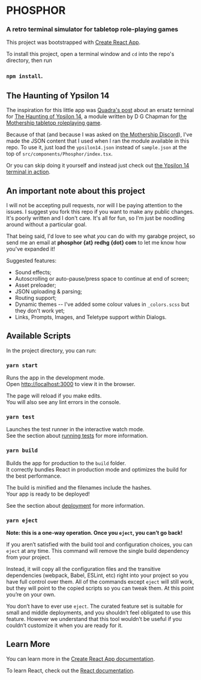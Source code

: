 # PHOSPHOR
### A retro terminal simulator for tabletop role-playing games

This project was bootstrapped with [Create React App](https://github.com/facebook/create-react-app).

To install this project, open a terminal window and `cd` into the repo's directory, then run
### `npm install`.

## The Haunting of Ypsilon 14
The inspiration for this little app was [Quadra's post](https://www.traaa.sh/the-ypsilon-14-terminal) about an ersatz terminal for [The Haunting of Ypsilon 14](https://www.mothershiprpg.com/pamphlet-adventures/#The_Haunting_Of_Ypsilon_14), a module written by D G Chapman for [the Mothership tabletop roleplaying game](https://www.mothershiprpg.com/).

Because of that (and because I was asked on [the Mothership Discord](https://discord.gg/uuvxG29)), I've made the JSON content that I used when I ran the module available in this repo. To use it, just load the `ypsilon14.json` instead of `sample.json` at the top of `src/components/Phosphor/index.tsx`.

Or you can skip doing it yourself and instead just check out [the Ypsilon 14 terminal in action](https://redhg.com/ypsilon14/).

## An important note about this project

 I will not be accepting pull requests, nor will I be paying attention to the issues. I suggest you fork this repo if you want to make any public changes. It's poorly written and I don't care. It's all for fun, so I'm just be noodling around without a particular goal.

That being said, I'd love to see what *you* can do with my garabge project, so send me an email at **phosphor {at} redhg {dot} com** to let me know how you've expanded it!

Suggested features:
* Sound effects;
* Autoscrolling or auto-pause/press space to continue at end of screen;
* Asset preloader;
* JSON uploading & parsing;
* Routing support;
* Dynamic themes -- I've added some colour values in `_colors.scss` but they don't work yet;
* Links, Prompts, Images, and Teletype support *within* Dialogs.

## Available Scripts

In the project directory, you can run:

### `yarn start`

Runs the app in the development mode.<br />
Open [http://localhost:3000](http://localhost:3000) to view it in the browser.

The page will reload if you make edits.<br />
You will also see any lint errors in the console.

### `yarn test`

Launches the test runner in the interactive watch mode.<br />
See the section about [running tests](https://facebook.github.io/create-react-app/docs/running-tests) for more information.

### `yarn build`

Builds the app for production to the `build` folder.<br />
It correctly bundles React in production mode and optimizes the build for the best performance.

The build is minified and the filenames include the hashes.<br />
Your app is ready to be deployed!

See the section about [deployment](https://facebook.github.io/create-react-app/docs/deployment) for more information.

### `yarn eject`

**Note: this is a one-way operation. Once you `eject`, you can’t go back!**

If you aren’t satisfied with the build tool and configuration choices, you can `eject` at any time. This command will remove the single build dependency from your project.

Instead, it will copy all the configuration files and the transitive dependencies (webpack, Babel, ESLint, etc) right into your project so you have full control over them. All of the commands except `eject` will still work, but they will point to the copied scripts so you can tweak them. At this point you’re on your own.

You don’t have to ever use `eject`. The curated feature set is suitable for small and middle deployments, and you shouldn’t feel obligated to use this feature. However we understand that this tool wouldn’t be useful if you couldn’t customize it when you are ready for it.

## Learn More

You can learn more in the [Create React App documentation](https://facebook.github.io/create-react-app/docs/getting-started).

To learn React, check out the [React documentation](https://reactjs.org/).
